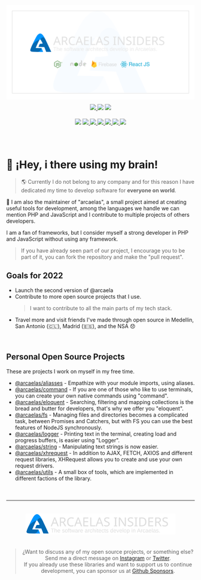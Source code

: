 <img src="./assets/banner/dark.svg">

<div style="text-align:center;margin-top:10px;">
    <a target="_blank" href="https://twitter.com/arcaelas"> <img src="https://badgen.net/twitter/follow/arcaelas"> </a>
    <a target="_blank" href="https://github.com/sponsors/arcaelas"><img src="https://img.shields.io/badge/SPONSOR-%E2%99%A5-pink"></a>
    <a target="_blank" href="./LICENSE"><img src="https://img.shields.io/badge/LICENSE-MD-blue"></a>
</div>
<div style="text-align:center;margin-top:20px;">
    <a target="_blank" href="https://npmjs.com/package/@arcaelas/aliasses"> <img src="https://img.shields.io/badge/aliasses-1.1-red"></a>
    <a target="_blank" href="https://npmjs.com/package/@arcaelas/command"> <img src="https://img.shields.io/badge/command-1.0-blue"> </a>
    <a target="_blank" href="https://npmjs.com/package/@arcaelas/eloquent"> <img src="https://img.shields.io/badge/eloquent-1.0-orange"> </a>
    <a target="_blank" href="https://npmjs.com/package/@arcaelas/fs"> <img src="https://img.shields.io/badge/fs-1.0-violet"> </a>
    <a target="_blank" href="https://npmjs.com/package/@arcaelas/logger"> <img src="https://img.shields.io/badge/logger-1.0-green"> </a>
    <a target="_blank" href="https://npmjs.com/package/@arcaelas/string"> <img src="https://img.shields.io/badge/string-1.0-orange"> </a> 
    <a target="_blank" href="https://npmjs.com/package/@arcaelas/xhrequest"> <img src="https://img.shields.io/badge/xhrequest-1.0-b70000"> </a>
</div>

<br> <br>

# 👋 ¡Hey, i there using my brain!

> 🌎 Currently I do not belong to any company and for this reason I have dedicated my time to develop software for **everyone on world**.

🚧 I am also the maintainer of "arcaelas", a small project aimed at creating useful tools for development, among the languages ​​we handle we can mention PHP and JavaScript and I contribute to multiple projects of others developers.

I am a fan of frameworks, but I consider myself a strong developer in PHP and JavaScript without using any framework.

> If you have already seen part of our project, I encourage you to be part of it, you can fork the repository and make the "pull request".

## Goals for 2022
- Launch the second version of @arcaela
- Contribute to more open source projects that I use.
    > I want to contribute to all the main parts of my tech stack.
- Travel more and visit friends I've made through open source in Medellin, San Antonio (🇨🇱),  Madrid (🇪🇸), and the NSA 😞


<br/>

## Personal Open Source Projects

These are projects I work on myself in my free time.

- [@arcaelas/aliasses](https://github.com/arcaelas/arcaelas/tree/main/aliasses) - Empathize with your module imports, using aliases.
- [@arcaelas/command](https://github.com/arcaelas/arcaelas/tree/main/command) - If you are one of those who like to use terminals, you can create your own native commands using "command".
- [@arcaelas/eloquent](https://github.com/arcaelas/arcaelas/tree/main/eloquent) - Searching, filtering and mapping collections is the bread and butter for developers, that's why we offer you "eloquent".
- [@arcaelas/fs](https://github.com/arcaelas/arcaelas/tree/main/fs) - Managing files and directories becomes a complicated task, between Promises and Catchers, but with FS you can use the best features of NodeJS synchronously.
- [@arcaelas/logger](https://github.com/arcaelas/arcaelas/tree/main/logger) - Printing text in the terminal, creating load and progress buffers, is easier using "Logger".
- [@arcaelas/string](https://github.com/arcaelas/arcaelas/tree/main/string) - Manipulating text strings is now easier.
- [@arcaelas/xhrequest](https://github.com/arcaelas/arcaelas/tree/main/xhrequest) - In addition to AJAX, FETCH, AXIOS and different request libraries, XHRequest allows you to create and use your own request drivers.
- [@arcaelas/utils](https://github.com/arcaelas/arcaelas/tree/main/utils) - A small box of tools, which are implemented in different factions of the library.

<div style="text-align:center;margin-top:50px;">
<hr/>
<img src="./assets/footer/dark.svg" width="400px" style="margin:20px 0;">

> ¿Want to discuss any of my open source projects, or something else?Send me a direct message on [Instagram](https://instagram.com/arcaelas) or [Twitter](https://twitter.com/arcaelas).</br> If you already use these libraries and want to support us to continue development, you can sponsor us at [Github Sponsors](https://github.com/sponsors/arcaelas).
</div>